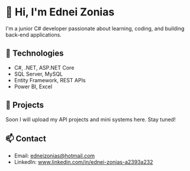 # 👋 Hi, I'm Ednei Zonias
I'm a junior C# developer passionate about learning, coding, and building back-end applications.

## 🚀 Technologies
- C#, .NET, ASP.NET Core
- SQL Server, MySQL
- Entity Framework, REST APIs
- Power BI, Excel

## 📂 Projects
Soon I will upload my API projects and mini systems here. Stay tuned!

## 📫 Contact
- Email: edneizonias@hotmail.com
- LinkedIn: www.linkedin.com/in/ednei-zonias-a2393a232
